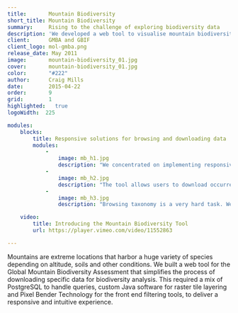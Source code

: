 ```yaml
---
title:       Mountain Biodiversity
short_title: Mountain Biodiversity
summary: 	 Rising to the challenge of exploring biodiversity data
description: 'We developed a web tool to visualise mountain biodiversity data using PostgreSQL, custom Java software and Pixel Bender technology'
client:      GMBA and GBIF
client_logo: mol-gmba.png
release_date: May 2011
image:       mountain-biodiversity_01.jpg
cover:       mountain-biodiversity_01.jpg
color:       "#222"
author:      Craig Mills
date:        2015-04-22
order:       9
grid:        1
highlighted:   true
logoWidth:  225

modules:
    blocks:
        title: Responsive solutions for browsing and downloading data
        modules:
            -
                image: mb_h1.jpg
                description: "We concentrated on implementing responsive filtering. Changing the elevation or thermal belt reflects, in an instant, biodiversity changes on the map."
            -
                image: mb_h2.jpg
                description: "The tool allows users to download occurrences data for the selected criteria in a processable and reusable format. This data can be used in further analysis such as niche modelling."
            -
                image: mb_h3.jpg
                description: "Browsing taxonomy is a very hard task. We used our well known column view taxonomic browser to help ease the process."

    video:
        title: Introducing the Mountain Biodiversity Tool
        url: https://player.vimeo.com/video/11552863

---
```


Mountains are extreme locations that harbor a huge variety of species depending on altitude, soils and other conditions. We built a web tool for the Global Mountain Biodiversity Assessment that simplifies the process of downloading specific data for biodiversity analysis. This required a mix of PostgreSQL to handle queries, custom Java software for raster tile layering and Pixel Bender Technology for the front end filtering tools, to deliver a responsive and intuitive experience. 

